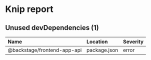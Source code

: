 # Knip report

## Unused devDependencies (1)

| Name | Location | Severity |
| :-------------------------- | :----------- | :------- |
| @backstage/frontend-app-api | package.json | error |

